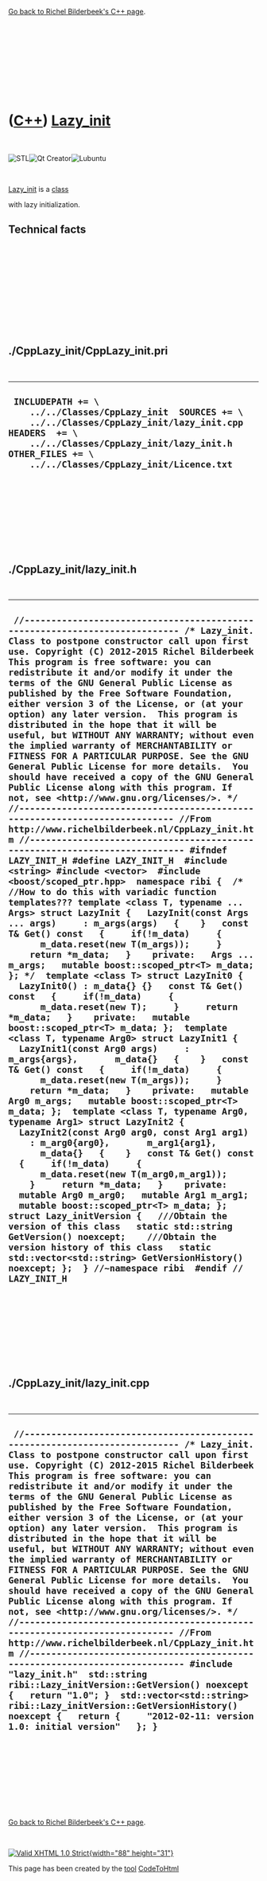 

[Go back to Richel Bilderbeek's C++ page](Cpp.htm).

 

 

 

 

 

([C++](Cpp.htm)) [Lazy\_init](CppLazy_init.htm)
===============================================

 

![STL](PicStl.png)![Qt
Creator](PicQtCreator.png)![Lubuntu](PicLubuntu.png)

 

[Lazy\_init](CppLazy_init.htm) is a [class](CppClass.htm)

with lazy initialization.

Technical facts
---------------

 

 

 

 

 

 

./CppLazy\_init/CppLazy\_init.pri
---------------------------------

 

  --------------------------------------------------------------------------------------------------------------------------------------------------------------------------------------------------------------------------------------
  ` INCLUDEPATH += \     ../../Classes/CppLazy_init  SOURCES += \     ../../Classes/CppLazy_init/lazy_init.cpp  HEADERS  += \     ../../Classes/CppLazy_init/lazy_init.h  OTHER_FILES += \     ../../Classes/CppLazy_init/Licence.txt`
  --------------------------------------------------------------------------------------------------------------------------------------------------------------------------------------------------------------------------------------

 

 

 

 

 

./CppLazy\_init/lazy\_init.h
----------------------------

 

  -----------------------------------------------------------------------------------------------------------------------------------------------------------------------------------------------------------------------------------------------------------------------------------------------------------------------------------------------------------------------------------------------------------------------------------------------------------------------------------------------------------------------------------------------------------------------------------------------------------------------------------------------------------------------------------------------------------------------------------------------------------------------------------------------------------------------------------------------------------------------------------------------------------------------------------------------------------------------------------------------------------------------------------------------------------------------------------------------------------------------------------------------------------------------------------------------------------------------------------------------------------------------------------------------------------------------------------------------------------------------------------------------------------------------------------------------------------------------------------------------------------------------------------------------------------------------------------------------------------------------------------------------------------------------------------------------------------------------------------------------------------------------------------------------------------------------------------------------------------------------------------------------------------------------------------------------------------------------------------------------------------------------------------------------------------------------------------------------------------------------------------------------------------------------------------------------------------------------------------------------------------------------------------------------------------------------------------------------------------------------------------------------------------------------------------------------------------------------------------------------------------------------------------------------------------------------------------------------------------------------------------------------------------------------------------------------------------------------------------------------------------------------------------------------------------------------------
  ` //--------------------------------------------------------------------------- /* Lazy_init. Class to postpone constructor call upon first use. Copyright (C) 2012-2015 Richel Bilderbeek  This program is free software: you can redistribute it and/or modify it under the terms of the GNU General Public License as published by the Free Software Foundation, either version 3 of the License, or (at your option) any later version.  This program is distributed in the hope that it will be useful, but WITHOUT ANY WARRANTY; without even the implied warranty of MERCHANTABILITY or FITNESS FOR A PARTICULAR PURPOSE. See the GNU General Public License for more details.  You should have received a copy of the GNU General Public License along with this program. If not, see <http://www.gnu.org/licenses/>. */ //--------------------------------------------------------------------------- //From http://www.richelbilderbeek.nl/CppLazy_init.htm //--------------------------------------------------------------------------- #ifndef LAZY_INIT_H #define LAZY_INIT_H  #include <string> #include <vector>  #include <boost/scoped_ptr.hpp>  namespace ribi {  /* //How to do this with variadic function templates??? template <class T, typename ... Args> struct LazyInit {   LazyInit(const Args ... args)     : m_args(args)   {    }   const T& Get() const   {     if(!m_data)     {       m_data.reset(new T(m_args));     }     return *m_data;   }    private:   Args ... m_args;   mutable boost::scoped_ptr<T> m_data; }; */  template <class T> struct LazyInit0 {   LazyInit0() : m_data{} {}   const T& Get() const   {     if(!m_data)     {       m_data.reset(new T);     }     return *m_data;   }    private:   mutable boost::scoped_ptr<T> m_data; };  template <class T, typename Arg0> struct LazyInit1 {   LazyInit1(const Arg0 args)     : m_args{args},       m_data{}   {    }   const T& Get() const   {     if(!m_data)     {       m_data.reset(new T(m_args));     }     return *m_data;   }    private:   mutable Arg0 m_args;   mutable boost::scoped_ptr<T> m_data; };  template <class T, typename Arg0, typename Arg1> struct LazyInit2 {   LazyInit2(const Arg0 arg0, const Arg1 arg1)     : m_arg0{arg0},       m_arg1{arg1},       m_data{}   {    }   const T& Get() const   {     if(!m_data)     {       m_data.reset(new T(m_arg0,m_arg1));     }     return *m_data;   }    private:   mutable Arg0 m_arg0;   mutable Arg1 m_arg1;   mutable boost::scoped_ptr<T> m_data; };  struct Lazy_initVersion {   ///Obtain the version of this class   static std::string GetVersion() noexcept;    ///Obtain the version history of this class   static std::vector<std::string> GetVersionHistory() noexcept; };  } //~namespace ribi  #endif // LAZY_INIT_H`
  -----------------------------------------------------------------------------------------------------------------------------------------------------------------------------------------------------------------------------------------------------------------------------------------------------------------------------------------------------------------------------------------------------------------------------------------------------------------------------------------------------------------------------------------------------------------------------------------------------------------------------------------------------------------------------------------------------------------------------------------------------------------------------------------------------------------------------------------------------------------------------------------------------------------------------------------------------------------------------------------------------------------------------------------------------------------------------------------------------------------------------------------------------------------------------------------------------------------------------------------------------------------------------------------------------------------------------------------------------------------------------------------------------------------------------------------------------------------------------------------------------------------------------------------------------------------------------------------------------------------------------------------------------------------------------------------------------------------------------------------------------------------------------------------------------------------------------------------------------------------------------------------------------------------------------------------------------------------------------------------------------------------------------------------------------------------------------------------------------------------------------------------------------------------------------------------------------------------------------------------------------------------------------------------------------------------------------------------------------------------------------------------------------------------------------------------------------------------------------------------------------------------------------------------------------------------------------------------------------------------------------------------------------------------------------------------------------------------------------------------------------------------------------------------------------------------------------

 

 

 

 

 

./CppLazy\_init/lazy\_init.cpp
------------------------------

 

  --------------------------------------------------------------------------------------------------------------------------------------------------------------------------------------------------------------------------------------------------------------------------------------------------------------------------------------------------------------------------------------------------------------------------------------------------------------------------------------------------------------------------------------------------------------------------------------------------------------------------------------------------------------------------------------------------------------------------------------------------------------------------------------------------------------------------------------------------------------------------------------------------------------------------------------------------------------------------------------------------------------------------------------------------------------------------------------------------------------------------------------------------------------------------------------------------------------------------------------------------------------------------------------------------------------
  ` //--------------------------------------------------------------------------- /* Lazy_init. Class to postpone constructor call upon first use. Copyright (C) 2012-2015 Richel Bilderbeek  This program is free software: you can redistribute it and/or modify it under the terms of the GNU General Public License as published by the Free Software Foundation, either version 3 of the License, or (at your option) any later version.  This program is distributed in the hope that it will be useful, but WITHOUT ANY WARRANTY; without even the implied warranty of MERCHANTABILITY or FITNESS FOR A PARTICULAR PURPOSE. See the GNU General Public License for more details.  You should have received a copy of the GNU General Public License along with this program. If not, see <http://www.gnu.org/licenses/>. */ //--------------------------------------------------------------------------- //From http://www.richelbilderbeek.nl/CppLazy_init.htm //--------------------------------------------------------------------------- #include "lazy_init.h"  std::string ribi::Lazy_initVersion::GetVersion() noexcept {   return "1.0"; }  std::vector<std::string> ribi::Lazy_initVersion::GetVersionHistory() noexcept {   return {     "2012-02-11: version 1.0: initial version"   }; }`
  --------------------------------------------------------------------------------------------------------------------------------------------------------------------------------------------------------------------------------------------------------------------------------------------------------------------------------------------------------------------------------------------------------------------------------------------------------------------------------------------------------------------------------------------------------------------------------------------------------------------------------------------------------------------------------------------------------------------------------------------------------------------------------------------------------------------------------------------------------------------------------------------------------------------------------------------------------------------------------------------------------------------------------------------------------------------------------------------------------------------------------------------------------------------------------------------------------------------------------------------------------------------------------------------------------------

 

 

 

 

 

[Go back to Richel Bilderbeek's C++ page](Cpp.htm).



 

[![Valid XHTML 1.0 Strict](valid-xhtml10.png){width="88"
height="31"}](http://validator.w3.org/check?uri=referer)

This page has been created by the [tool](Tools.htm)
[CodeToHtml](ToolCodeToHtml.htm)
